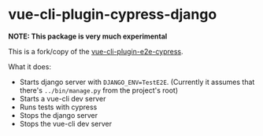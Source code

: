 # vue-cli-plugin-cypress-django

**NOTE: This package is very much experimental**

This is a fork/copy of the [vue-cli-plugin-e2e-cypress](https://github.com/vuejs/vue-cli/tree/2669008ea271b0614b7dcbc13572a9dab6759fee/packages/%40vue/cli-plugin-e2e-cypress).

What it does:

- Starts django server with `DJANGO_ENV=TestE2E`. (Currently it assumes that there's `../bin/manage.py` from the project's root)
- Starts a vue-cli dev server
- Runs tests with cypress
- Stops the django server
- Stops the vue-cli dev server
